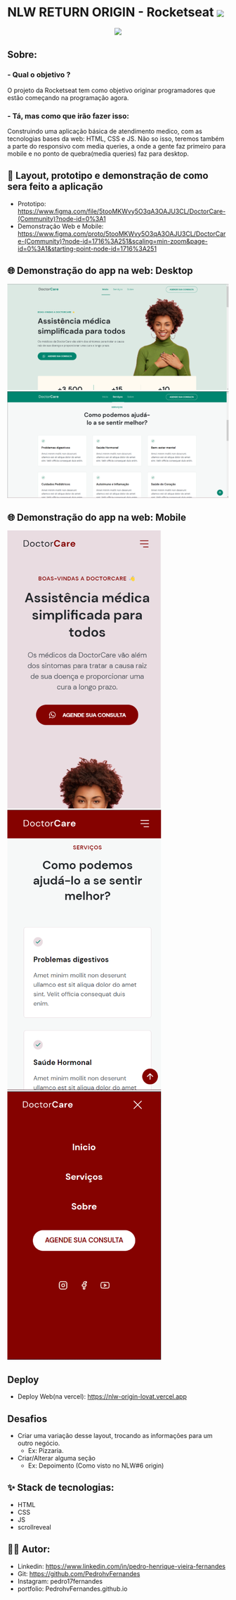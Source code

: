 # NLW RETURN ORIGIN - Rocketseat <img  align='center' width='100px' src='https://yt3.ggpht.com/ytc/AKedOLQkXnYChXAHOeBQLzwhk1_BHYgUXs6ITQOakoeNoQ=s176-c-k-c0x00ffffff-no-rj'/>

<p align='center'>
<img src='https://github.com/PedrohvFernandes/nlw-return-impulse-feedback-widget/blob/master/screenshots/astronautaCodeNLWReturn.png'/>
</p>

## Sobre:
### - Qual o objetivo ?
O projeto da Rocketseat tem como objetivo originar programadores que estão começando na programação agora.
### - Tá, mas como que irão fazer isso:
Construindo uma aplicação básica de atendimento medico, com as tecnologias bases da web: HTML, CSS e JS. Não so isso, teremos também a parte do responsivo com media queries, a onde a gente faz primeiro para mobile e no ponto de quebra(media queries) faz para desktop.

## 🔖 Layout, prototipo e demonstração de como sera feito a aplicação
- Prototipo: https://www.figma.com/file/5tooMKWvy5O3qA3OAJU3CL/DoctorCare-(Community)?node-id=0%3A1
- Demonstração Web e Mobile: https://www.figma.com/proto/5tooMKWvy5O3qA3OAJU3CL/DoctorCare-(Community)?node-id=1716%3A251&scaling=min-zoom&page-id=0%3A1&starting-point-node-id=1716%3A251

## 🌐 Demonstração do app na web: Desktop
<img width='700' src='https://github.com/PedrohvFernandes/NLW-ORIGIN/blob/main/assets/img/screenshot/Desktop/Screen1.png'/>
<img width='700' src='https://github.com/PedrohvFernandes/NLW-ORIGIN/blob/main/assets/img/screenshot/Desktop/Screen1MaisAbaixo.png'/>

## 🌐 Demonstração do app na web: Mobile
<img width='350' src='https://github.com/PedrohvFernandes/NLW-ORIGIN/blob/main/assets/img/screenshot/Mobile/Screen2.png'/>
<img width='350' src='https://github.com/PedrohvFernandes/NLW-ORIGIN/blob/main/assets/img/screenshot/Mobile/Screen2DescendoApagina.png'/>
<img width='350' src='https://github.com/PedrohvFernandes/NLW-ORIGIN/blob/main/assets/img/screenshot/Mobile/Screen2MenuExpanded.png'/>


## Deploy
- Deploy Web(na vercel): https://nlw-origin-lovat.vercel.app

## Desafios
- Criar uma variação desse layout, trocando as informações para um outro negócio.
  - Ex: Pizzaria.
- Criar/Alterar alguma seção
  - Ex: Depoimento (Como visto no NLW#6 origin)

## ✨ Stack de tecnologias:
- HTML
- CSS
- JS
- scrollreveal

## 👨‍💻 Autor:
- Linkedin: https://www.linkedin.com/in/pedro-henrique-vieira-fernandes
- Git: https://github.com/PedrohvFernandes
- Instagram: pedro17fernandes
- portfolio: PedrohvFernandes.github.io
